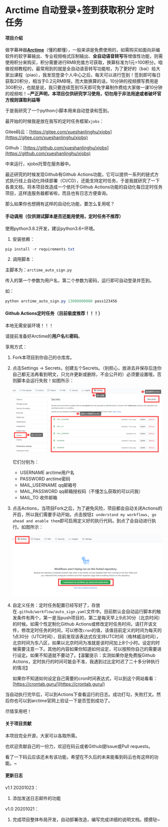 # Arctime 自动登录+签到获取积分 定时任务

#### 项目介绍

做字幕神器[**Arctime**](http://m.arctime.cn/home/user/login.html)（懂的都懂），一般来讲是免费使用的，如需购买如面向非编软件的软字幕输出、专业视频格式压制输出、**全自动语音转写**等增值性功能，则需使用积分来购买，积分需要进行RMB充值方可获取，换算标准为1元=100积分。咱做视频教程的，最常用到的就是全自动语音转写功能啦，为了更好的（bai）给大家出课程（piao），我发现登录个人中心之后，每天可以进行签到！签到即可每日获取20积分，相当于0.2元RMB呀。而大致换算的话，10分钟的视频撰写费用是300积分，也就是说，我只要连续签到15天即可免字幕制作费给大家做一课10分钟的视频啦！~**严正声明，本项目仅供研究学习使用，切勿用于非法用途或者破坏官方规则谋取利益等**

于是我研究了一个python小脚本用来自动登录和签到。

最开始的时候我是放在我写的定时任务框架`xjobs`：

Gitee码云：[https://gitee.com/xueshanlinghu/xjobs](https://gitee.com/xueshanlinghu/xjobs)

Github：[https://github.com/xueshanlinghu/xjobs](https://github.com/xueshanlinghu/xjobs)

中来运行，xjobs托管在服务器中。

最近研究的时候发现Github有Github Actions功能，它可以提供一系列的链式方式执行线上自动化持续部署（CI/CD），还能支持定时任务，于是我就研究了一下各类文档，将本项目改造成一个依托于Github Actions功能的自动化每日定时任务项目，这样连服务器都省啦，而且也有日志方便查询。

那么如果你也想拥有这样的自动化功能，要怎么复用呢？



#### 手动调用（仅供测试脚本是否还能用使用，定时任务不推荐）

使用python3.8.2开发，建议python3.6+环境。

1. 安装依赖：

```powershell
pip install -r requirements.txt
```

2. 调用脚本：

主脚本为：`arctime_auto_sign.py`

传入的第一个参数为用户名，第二个参数为密码，运行即可自动登录并签到。

如：

```powershell
python arctime_auto_sign.py 13000000000 pass123456
```



#### Github Actions定时任务（目前极度推荐！！！）

本地无需安装环境！！！

请提前准备好Arctime的**用户名**和**密码**。

享用方式：

1. Fork本项目到你自己的仓库库。

2. 点击Settings → Secrets，创建五个Secrets。（别担心，放进去并保存后连你自己都无法再看到明文，只允许更新或删除，不会公开的）必须要设置哦，否则脚本会运行失败！如图所示：

   ![image-20201023161159757](assets/image-20201023161159757.png)

   它们分别为：

   * USERNAME                           arctime用户名
   * PASSWORD                           arctime密码
   * MAIL_USERNAME                 qq邮箱号
   * MAIL_PASSWORD                 qq邮箱授权码（不懂怎么获取的可以问我）
   * MAIL_TO                                 收件邮箱

3. 点击Actions，当项目Fork之后，为了避免风险，项目都会自动关闭Actions的开启，所以我们需要手动开始，点击按钮`I understand my workflows, go ahead and enable them`即可启用定义好的执行代码。到点了会自动进行执行。如图所示：

   ![image-20201021135430385](assets/image-20201021135430385.png)

4. 自定义任务：定时任务配置已经写好了，存放在`.github/workflow/auto_sign.yaml`文件中。目前默认会自动运行脚本的触发条件有两个，第一是当push项目的，第二是每天早上9点30分（北京时间）的时候。如需个性定制化Github Actions或修改定时任务时间，请打开该文件，修改定时任务的时间，可以修改`cron`的值，该值目前定义的时间为每天的1点30分（UTC时间），目前发现该表达式仅支持UTC时间（格林威治时间），北京时间为东八区，如果以北京时间为准就是该时间加上8个小时。设定的时候需要注意一下。其他的内容如果你知道如何设定，可以按照你自己的需要进行设定。如果不知道就不要动了。【温馨提示：实测如果你是免费版Github Actions，定时执行的时间可能会不准，我遇到过比定时迟了二十多分钟执行的情况】

   如果你不知道如何设定自己需要的cron时间表达式，可以到这个网站看看：[https://crontab.guru/](https://crontab.guru/)

当自动执行完毕后，可以到Actions下查看运行的日志。成功打勾，失败打叉。然后你也可以到arctime官网上验证一下是否签到成功了。

尽情享用吧！



#### 关于项目贡献

本项目完全开源，大家可以各取所需。

也欢迎贡献自己的一份力，欢迎在码云或者Github提Issue或Pull requests。

看了一下码云应该还未有该功能，希望在不久后的未来能看到码云也有这样的功能。~



#### 更新日志

v1.1 20201023：

1. 添加发送日志邮件的功能



v1.0 20201021：

1. 完成项目整体布局开发，自动部署改造，编写完成详细的说明文档。摸摸哒~



